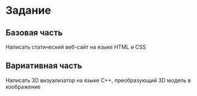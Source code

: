 # Задание
## Базовая часть
Написать статический веб-сайт на языке HTML и CSS
## Вариативная часть
Написать 3D визуализатор на языке C++, преобразующий 3D модель в изображение
